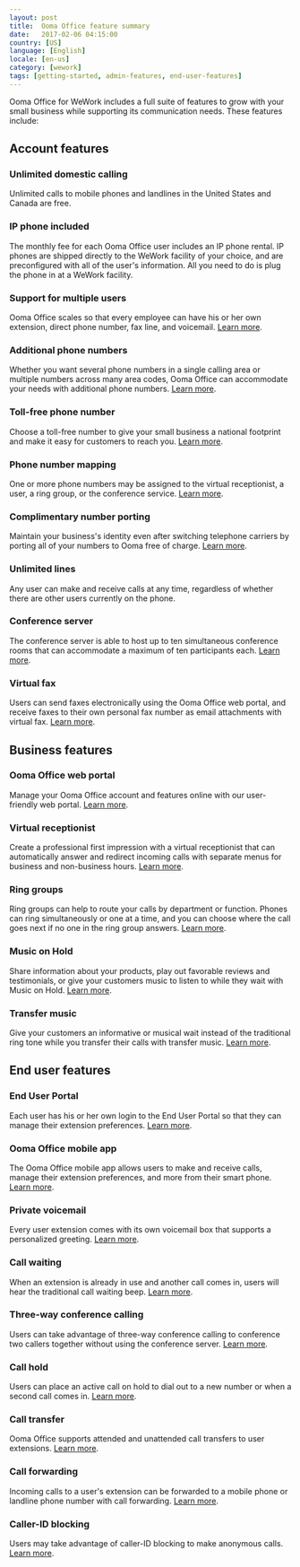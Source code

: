 ```yaml
---
layout: post
title:  Ooma Office feature summary
date:   2017-02-06 04:15:00
country: [US]
language: [English]
locale: [en-us]
category: [wework]
tags: [getting-started, admin-features, end-user-features]
---
```


Ooma Office for WeWork includes a full suite of features to grow with your small business while supporting its communication needs. These features include: 

## Account features

### Unlimited domestic calling

Unlimited calls to mobile phones and landlines in the United States and Canada are free.

### IP phone included

The monthly fee for each Ooma Office user includes an IP phone rental. IP phones are shipped directly to the WeWork facility of your choice, and are preconfigured with all of the user's information. All you need to do is plug the phone in at a WeWork facility.

### Support for multiple users

Ooma Office scales so that every employee can have his or her own extension, direct phone number, fax line, and voicemail. [Learn more](/us/en/setting-up-extensions).

### Additional phone numbers

Whether you want several phone numbers in a single calling area or multiple numbers across many area codes, Ooma Office can accommodate your needs with additional phone numbers. [Learn more](/us/en/adding-additional-phone-numbers).

### Toll-free phone number

Choose a toll-free number to give your small business a national footprint and make it easy for customers to reach you. [Learn more](/us/en/adding-a-toll-free-number).

### Phone number mapping

One or more phone numbers may be assigned to the virtual receptionist, a user, a ring group, or the conference service. [Learn more](/us/en/mapping-phone-numbers).

### Complimentary number porting

Maintain your business's identity even after switching telephone carriers by porting all of your numbers to Ooma free of charge. [Learn more](/us/en/porting-in-your-phone-numbers).

### Unlimited lines

Any user can make and receive calls at any time, regardless of whether there are other users currently on the phone. 

### Conference server

The conference server is able to host up to ten simultaneous conference rooms that can accommodate a maximum of ten participants each. [Learn more](/us/en/conference-server).

### Virtual fax

Users can send faxes electronically using the Ooma Office web portal, and receive faxes to their own personal fax number as email attachments with virtual fax. [Learn more](/us/en/virtual-fax). 

## Business features

### Ooma Office web portal

Manage your Ooma Office account and features online with our user-friendly web portal. [Learn more](/us/en/ooma-office-web-portal-admin-guide).

### Virtual receptionist

Create a professional first impression with a virtual receptionist that can automatically answer and redirect incoming calls with separate menus for business and non-business hours. [Learn more](/us/en/virtual-receptionist).

### Ring groups

Ring groups can help to route your calls by department or function. Phones can ring simultaneously or one at a time, and you can choose where the call goes next if no one in the ring group answers. [Learn more](/us/en/ring-groups).

### Music on Hold

Share information about your products, play out favorable reviews and testimonials, or give your customers music to listen to while they wait with Music on Hold. [Learn more](/us/en/music-on-hold).

### Transfer music

Give your customers an informative or musical wait instead of the traditional ring tone while you transfer their calls with transfer music. [Learn more](/us/en/transfer-music).

## End user features

### End User Portal

Each user has his or her own login to the End User Portal so that they can manage their extension preferences. [Learn more](/us/en/ooma-end-user-portal).

### Ooma Office mobile app

The Ooma Office mobile app allows users to make and receive calls, manage their extension preferences, and more from their smart phone. [Learn more](/us/en/ooma-office-mobile-app).

### Private voicemail

Every user extension comes with its own voicemail box that supports a personalized greeting. [Learn more](/us/en/voicemail).

### Call waiting

When an extension is already in use and another call comes in, users will hear the traditional call waiting beep. [Learn more](/us/en/call-waiting).

### Three-way conference calling

Users can take advantage of three-way conference calling to conference two callers together without using the conference server. [Learn more](/us/en/three-way-call-conferencing).

### Call hold

Users can place an active call on hold to dial out to a new number or when a second call comes in. [Learn more](/us/en/placing-calls-on-hold).

### Call transfer

Ooma Office supports attended and unattended call transfers to user extensions. [Learn more](/us/en/transferring-calls).

### Call forwarding

Incoming calls to a user's extension can be forwarded to a mobile phone or landline phone number with call forwarding. [Learn more](/us/en/call-forwarding).

### Caller-ID blocking

Users may take advantage of caller-ID blocking to make anonymous calls. [Learn more](/us/en/caller-id-blocking).